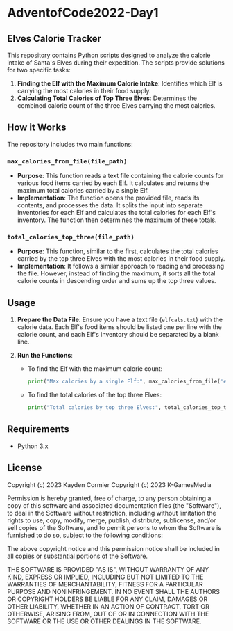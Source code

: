 # AdventofCode2022-Day1


## Elves Calorie Tracker

This repository contains Python scripts designed to analyze the calorie intake of Santa's Elves during their expedition. The scripts provide solutions for two specific tasks:

1. **Finding the Elf with the Maximum Calorie Intake**: Identifies which Elf is carrying the most calories in their food supply.
2. **Calculating Total Calories of Top Three Elves**: Determines the combined calorie count of the three Elves carrying the most calories.

## How it Works

The repository includes two main functions:

### `max_calories_from_file(file_path)`

- **Purpose**: This function reads a text file containing the calorie counts for various food items carried by each Elf. It calculates and returns the maximum total calories carried by a single Elf.
- **Implementation**: The function opens the provided file, reads its contents, and processes the data. It splits the input into separate inventories for each Elf and calculates the total calories for each Elf's inventory. The function then determines the maximum of these totals.

### `total_calories_top_three(file_path)`

- **Purpose**: This function, similar to the first, calculates the total calories carried by the top three Elves with the most calories in their food supply.
- **Implementation**: It follows a similar approach to reading and processing the file. However, instead of finding the maximum, it sorts all the total calorie counts in descending order and sums up the top three values.

## Usage

1. **Prepare the Data File**: Ensure you have a text file (`elfcals.txt`) with the calorie data. Each Elf's food items should be listed one per line with the calorie count, and each Elf's inventory should be separated by a blank line.

2. **Run the Functions**:
    - To find the Elf with the maximum calorie count:
      ```python
      print("Max calories by a single Elf:", max_calories_from_file('elfcals.txt'))
      ```

    - To find the total calories of the top three Elves:
      ```python
      print("Total calories by top three Elves:", total_calories_top_three('elfcals.txt'))
      ```

## Requirements

- Python 3.x

## License

Copyright (c) 2023 Kayden Cormier
Copyright (c) 2023 K-GamesMedia

Permission is hereby granted, free of charge, to any person obtaining a copy of this software and associated documentation files (the "Software"), to deal in the Software without restriction, including without limitation the rights to use, copy, modify, merge, publish, distribute, sublicense, and/or sell copies of the Software, and to permit persons to whom the Software is furnished to do so, subject to the following conditions:

The above copyright notice and this permission notice shall be included in all copies or substantial portions of the Software.

THE SOFTWARE IS PROVIDED "AS IS", WITHOUT WARRANTY OF ANY KIND, EXPRESS OR IMPLIED, INCLUDING BUT NOT LIMITED TO THE WARRANTIES OF MERCHANTABILITY, FITNESS FOR A PARTICULAR PURPOSE AND NONINFRINGEMENT. IN NO EVENT SHALL THE AUTHORS OR COPYRIGHT HOLDERS BE LIABLE FOR ANY CLAIM, DAMAGES OR OTHER LIABILITY, WHETHER IN AN ACTION OF CONTRACT, TORT OR OTHERWISE, ARISING FROM, OUT OF OR IN CONNECTION WITH THE SOFTWARE OR THE USE OR OTHER DEALINGS IN THE SOFTWARE.

